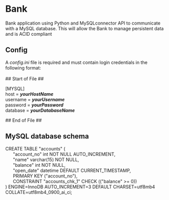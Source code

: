 # Bank
Bank application using Python and MySQLconnector API to communicate with a MySQL database. This will allow the Bank to manage persistent data and is ACID compliant

## Config
A *config.ini* file is required and must contain login credentials in the following format:<br/><br/>
  \## Start of File ##<br/>
  
  [MYSQL]<br/>
  host = ***yourHostName***<br/>
  username = ***yourUsername***<br/>
  password = ***yourPassword***<br/>
  database = ***yourDatabaseName***<br/>
  
  \## End of File ##<br/>

## MySQL database schema
CREATE TABLE "accounts" (<br/>
  &nbsp;&nbsp;&nbsp;&nbsp;&nbsp;&nbsp;"account_no" int NOT NULL AUTO_INCREMENT,<br/>
  &nbsp;&nbsp;&nbsp;&nbsp;&nbsp;&nbsp;"name" varchar(15) NOT NULL,<br/>
  &nbsp;&nbsp;&nbsp;&nbsp;&nbsp;&nbsp;"balance" int NOT NULL,<br/>
  &nbsp;&nbsp;&nbsp;&nbsp;&nbsp;&nbsp;"open_date" datetime DEFAULT CURRENT_TIMESTAMP,<br/>
  &nbsp;&nbsp;&nbsp;&nbsp;&nbsp;&nbsp;PRIMARY KEY ("account_no"),<br/>
  &nbsp;&nbsp;&nbsp;&nbsp;&nbsp;&nbsp;CONSTRAINT "accounts_chk_1" CHECK (("balance" >= 0))<br/>
) ENGINE=InnoDB AUTO_INCREMENT=3 DEFAULT CHARSET=utf8mb4 COLLATE=utf8mb4_0900_ai_ci;<br/>
